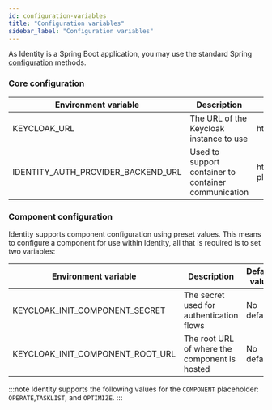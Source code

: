 ```yaml
---
id: configuration-variables
title: "Configuration variables"
sidebar_label: "Configuration variables"
---
```


As Identity is a Spring Boot application, you may use the standard Spring [configuration](https://docs.spring.io/spring-boot/docs/current/reference/html/spring-boot-features.html#boot-features-external-config) methods.

### Core configuration

| Environment variable               | Description                                          | Default value                                     |
|------------------------------------|------------------------------------------------------|---------------------------------------------------|
| KEYCLOAK_URL                       | The URL of the Keycloak instance to use              | http://keycloak:8080/auth                         |
| IDENTITY_AUTH_PROVIDER_BACKEND_URL | Used to support container to container communication | http://keycloak:8080/auth/realms/camunda-platform |  

### Component configuration

Identity supports component configuration using preset values. This means to configure a
component for use within Identity, all that is required is to set two variables:

| Environment variable             | Description                                   | Default value |
|----------------------------------|-----------------------------------------------|--------------|
| KEYCLOAK_INIT_COMPONENT_SECRET   | The secret used for authentication flows      | No default   |
| KEYCLOAK_INIT_COMPONENT_ROOT_URL | The root URL of where the component is hosted | No default   |

:::note
Identity supports the following values for the `COMPONENT` placeholder: `OPERATE`,`TASKLIST`, and `OPTIMIZE`.
:::
